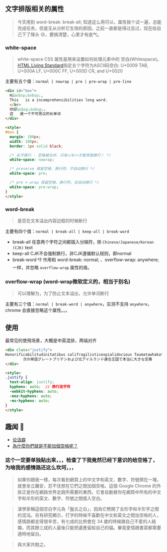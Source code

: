 ## 文字排版相关的属性
> 今天用到 word-break: break-all; 知道这么用可以，属性挨个试一遍，总能完成任务，但是无从分析它生效的原因，之前一直都是得过且过，现在给自己下了降头 :cry:，要搞清楚，心里才有底气。

### white-space
> white-space CSS 属性是用来设置如何处理元素中的 空白(Whitespace)。[HTML Living Standard](https://html.spec.whatwg.org/)指定五个字符为ASCII码空白: U+0009 TAB, U+000A LF, U+000C FF, U+000D CR, and U+0020

主要有五个值：`normal | nowrap | pre | pre-wrap | pre-line`

```html
<div id="box">
  Hi&nbsp;&nbsp;,
  This   is a incomprehensibilities long word.
  </br>
  你好&nbsp;&nbsp;，
  这   是一个不可思议的长单词
</div>

<style>
#box {
  margin: 100px;
  width: 100px;
  border: 1px solid black;

  /* 永不换行 - 空格被合并，只有</br>才能导致换行！ */
  white-space: nowrap;

  /* preserve 保留空格、换行符，不自动换行 */
  white-space: pre;

  /* pre + wrap 保留空格、换行符，会自动换行 */
  white-space: pre-wrap;
}
</style>
```

### word-break
> 是否在文本溢出内容边框的时候断行

主要有四个值：`normal | break-all | keep-all | break-word`

- break-all
  任意两个字符之间都插入分隔符，除 `Chinese/Japanese/Korean (CJK)` text
- keep-all
  CJK不会强制换行，非CJK遵循默认规则，即normal
- break-word 👎
  作用和 word-break: normal; 、overflow-wrap: anywhere; 一样，并忽略 `overflow-wrap` 属性的值。


### overflow-wrap (word-wrap微软定义的，相当于别名)
> 可以理解为，为了防止文本溢出，允许单词断行

主要有三个值：`normal | break-word | anywhere`，实测不支持 `anywhere`，chrome 会直接忽略这个属性。。。

## 使用
最常见的使用场景，大概是中英混排，两端对齐

```html
<div class="justify">
Honorificabilitudinitatibus califragilisticexpialidocious Taumatawhakatangihangakoauauotamateaturipukakapikimaungahoronukupokaiwhenuakitanatahu
        次の単語グレートブリテンおよび北アイルランド連合王国で本当に大きな言葉
</div>

<style>
.justify {
  text-align: justify;
  hyphens: auto;  // 换行连字符
  -webkit-hyphens: auto;
  -moz-hyphens: auto;
  -ms-hyphens: auto;
}
</style>
```


## 趣闻 🤣

- [论洁癖](https://darksair.org/blog/p/2014/web-type/)
- [為什麼你們就是不能加個空格呢？](https://chrome.google.com/webstore/detail/%E7%82%BA%E4%BB%80%E9%BA%BC%E4%BD%A0%E5%80%91%E5%B0%B1%E6%98%AF%E4%B8%8D%E8%83%BD%E5%8A%A0%E5%80%8B%E7%A9%BA%E6%A0%BC%E5%91%A2%EF%BC%9F/paphcfdffjnbcgkokihcdjliihicmbpd)


### 这个一定要单独贴出来，，，检查了下我竟然已经下意识的给空格了，为啥我的感情路还这么坎坷，，，
> 如果你跟我一樣，每次看到網頁上的中文字和英文、數字、符號擠在一塊，就會坐立難安，忍不住想在它們之間加個空格。這個 Google Chrome 的外掛正是你在網路世界走跳所需要的東西，它會自動替你在網頁中所有的中文字和半形的英文、數字、符號之間插入空白。

> 漢學家稱這個空白字元為「盤古之白」，因為它劈開了全形字和半形字之間的混沌。另有研究顯示，打字的時候不喜歡在中文和英文之間加空格的人，感情路都走得很辛苦，有七成的比例會在 34 歲的時候跟自己不愛的人結婚，而其餘三成的人最後只能把遺產留給自己的貓。畢竟愛情跟書寫都需要適時地留白。

> 與大家共勉之。
